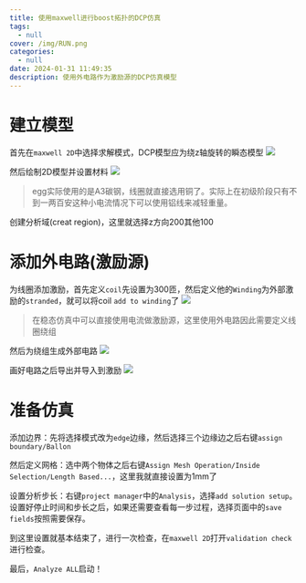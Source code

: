 ```yaml
---
title: 使用maxwell进行boost拓扑的DCP仿真
tags:
  - null
cover: /img/RUN.png
categories:
  - null
date: 2024-01-31 11:49:35
description: 使用外电路作为激励源的DCP仿真模型
---
```

# 建立模型
首先在`maxwell 2D`中选择求解模式，DCP模型应为绕z轴旋转的瞬态模型
![](solution_type.png)

然后绘制2D模型并设置材料
![](model.png)
> egg实际使用的是A3碳钢，线圈就直接选用铜了。实际上在初级阶段只有不到一两百安这种小电流情况下可以使用铝线来减轻重量。

创建分析域(creat region)，这里就选择z方向200其他100

# 添加外电路(激励源)
为线圈添加激励，首先定义`coil`先设置为300匝，然后定义他的`Winding`为外部激励的`stranded`，就可以将coil `add to winding`了
![](assign_excitation.png)
> 在稳态仿真中可以直接使用电流做激励源，这里使用外电路因此需要定义线圈绕组

然后为绕组生成外部电路
![](creat_circuit.png)

画好电路之后导出并导入到激励
![](make_sph.png)

# 准备仿真
添加边界：先将选择模式改为`edge`边缘，然后选择三个边缘边之后右键`assign boundary/Ballon`

然后定义网格：选中两个物体之后右键`Assign Mesh Operation/Inside Selection/Length Based...`，这里我就直接设置为1mm了

设置分析步长：右键`project manager`中的`Analysis`，选择`add solution setup`。设置好停止时间和步长之后，如果还需要查看每一步过程，选择页面中的`save fields`按照需要保存。

到这里设置就基本结束了，进行一次检查，在`maxwell 2D`打开`validation check`进行检查。

最后，`Analyze ALL`启动！